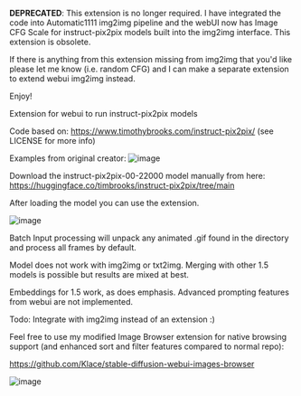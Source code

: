 **DEPRECATED**: This extension is no longer required. I have integrated the code into Automatic1111 img2img pipeline and the webUI now has Image CFG Scale for instruct-pix2pix models built into the img2img interface. This extension is obsolete. 

If there is anything from this extension missing from img2img that you'd like please let me know (i.e. random CFG) and I can make a separate extension to extend webui img2img instead.

Enjoy!


Extension for webui to run instruct-pix2pix models

Code based on: https://www.timothybrooks.com/instruct-pix2pix/
(see LICENSE for more info)

Examples from original creator:
![image](https://user-images.githubusercontent.com/26013475/214625822-2e60f5b1-fdc9-44ca-996d-6e7cddab8d67.png)

Download the instruct-pix2pix-00-22000 model manually from here: https://huggingface.co/timbrooks/instruct-pix2pix/tree/main

After loading the model you can use the extension.

![image](https://user-images.githubusercontent.com/26013475/215627091-f8ee97f4-0e95-4845-8086-e77c413e0379.png)
 
Batch Input processing will unpack any animated .gif found in the directory and process all frames by default.
 
Model does not work with img2img or txt2img. Merging with other 1.5 models is possible but results are mixed at best.

Embeddings for 1.5 work, as does emphasis. Advanced prompting features from webui are not implemented.

Todo: Integrate with img2img instead of an extension :)

Feel free to use my modified Image Browser extension for native browsing support (and enhanced sort and filter features compared to normal repo):

https://github.com/Klace/stable-diffusion-webui-images-browser

![image](https://user-images.githubusercontent.com/26013475/214626966-50897959-7c7e-4a49-b92c-6609d7af1735.png)
